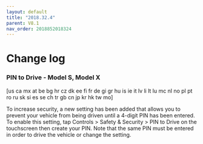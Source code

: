 ```yaml
---
layout: default
title: "2018.32.4"
parent: V8.1
nav_order: 2018852018324
---
```


# Change log

### PIN to Drive  - Model S, Model X
[us ca mx at be bg hr cz dk ee fi fr de gi gr hu is ie it lv li lt lu mc nl no pl pt ro ru sk si es se ch tr gb cn jp kr hk tw mo]

To increase security, a new setting has been added that allows you to prevent your vehicle from being driven until a 4-digit PIN has been entered. To enable this setting, tap Controls > Safety & Security > PIN to Drive on the touchscreen then create your PIN. Note that the same PIN must be entered in order to drive the vehicle or change the setting.